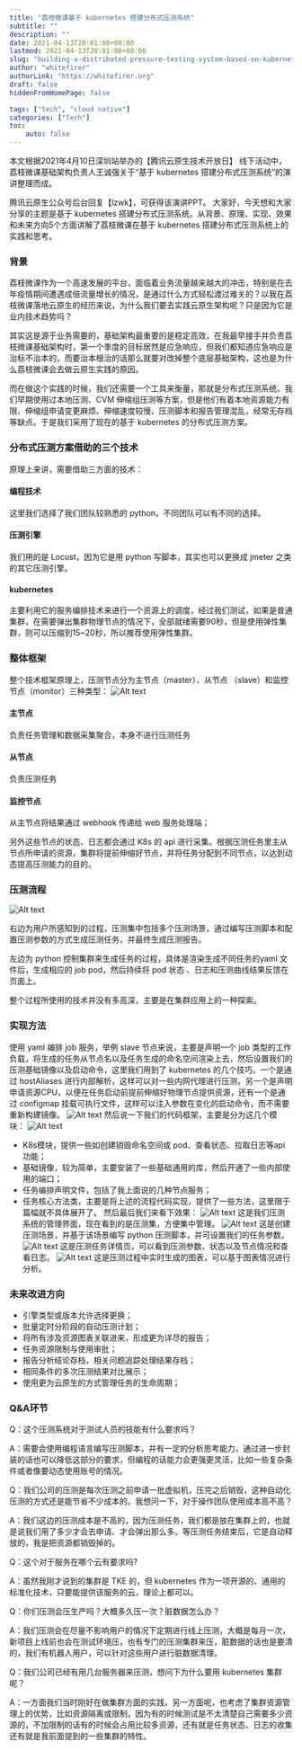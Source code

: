 ```yaml
---
title: "荔枝微课基于 kubernetes 搭建分布式压测系统"
subtitle: ""
description: ""
date: 2021-04-13T20:01:00+08:00
lastmod: 2021-04-13T20:01:00+08:00
slug: "building-a-distributed-pressure-testing-system-based-on-kubernetes"
author: "whitefirer"
authorLink: "https://whitefirer.org"
draft: false
hiddenFromHomePage: false

tags: ["tech", "cloud native"]
categories: ["Tech"]
toc:
    auto: false
---
```

本文根据2021年4月10日深圳站举办的【腾讯云原生技术开放日】 线下活动中，荔枝微课基础架构负责人王诚强关于“基于 kubernetes 搭建分布式压测系统”的演讲整理而成。

腾讯云原生公众号后台回复【lzwk】，可获得该演讲PPT。
大家好，今天想和大家分享的主题是基于 kubernetes 搭建分布式压测系统。从背景、原理、实现、效果和未来方向5个方面讲解了荔枝微课在基于 kubernetes 搭建分布式压测系统上的实践和思考。

### 背景
荔枝微课作为一个高速发展的平台，面临着业务流量越来越大的冲击，特别是在去年疫情期间遭遇成倍流量增长的情况，是通过什么方式轻松渡过难关的？以我在荔枝微课落地云原生的经历来说，为什么我们要去实践云原生架构呢？只是因为它是业内技术趋势吗？

其实这是源于业务需要的，基础架构最重要的是稳定高效，在我最早接手并负责荔枝微课基础架构时，第一个季度的目标居然是应急响应，但我们都知道应急响应是治标不治本的，而要治本根治的话那么就要对改掉整个底层基础架构，这也是为什么荔枝微课会去做云原生实践的原因。

而在做这个实践的时候，我们还需要一个工具来衡量，那就是分布式压测系统。我们早期使用过本地压测、CVM 伸缩组压测等方案，但是他们有着本地资源能力有限、伸缩组申请变更麻烦、伸缩速度较慢、压测脚本和报告管理混乱，经常无存档等缺点。于是我们采用了现在的基于 kubernetes 的分布式压测方案。

### 分布式压测方案借助的三个技术
原理上来讲，需要借助三方面的技术：

#### 编程技术
这里我们选择了我们团队较熟悉的 python，不同团队可以有不同的选择。

#### 压测引擎
我们用的是 Locust，因为它是用 python 写脚本，其实也可以更换成 jmeter 之类的其它压测引擎。

#### kubernetes
主要利用它的服务编排技术来进行一个资源上的调度，经过我们测试，如果是普通集群，在需要弹出集群物理节点的情况下，全部就绪需要90秒，但是使用弹性集群，则可以压缩到15~20秒，所以推荐使用弹性集群。

### 整体框架
整个技术框架原理上，压测节点分为主节点（master）、从节点 （slave）和监控节点（monitor）三种类型：
![Alt text](image.png)

#### 主节点
负责任务管理和数据采集聚合，本身不进行压测任务

#### 从节点
负责压测任务

#### 监控节点
从主节点将结果通过 webhook 传递给 web 服务处理端；

另外这些节点的状态、日志都会通过 K8s 的 api 进行采集。根据压测任务里主从节点所申请的资源，集群将提前伸缩好节点，并将任务分配到不同节点，以达到动态提高压测能力的目的。

### 压测流程
![Alt text](image-1.png)

右边为用户所感知到的过程，压测集中包括多个压测场景，通过编写压测脚本和配置压测参数的方式生成压测任务，并最终生成压测报告。

左边为 python 控制集群来生成任务的过程，具体是渲染生成不同任务的yaml 文件后，生成相应的 job pod，然后持续将 pod 状态 、日志和压测曲线结果反馈在页面上。

整个过程所使用的技术并没有多高深，主要是在集群应用上的一种探索。

### 实现方法
使用 yaml 编排 job 服务，举例 slave 节点来说，主要是声明一个 job 类型的工作负载，将生成的任务从节点名以及任务生成的命名空间渲染上去，然后设置我们的压测基础镜像以及启动命令，这里我们用到了 kubernetes 的几个技巧。一个是通过 hostAliases 进行内部解析，这样可以对一些内网代理进行压测，另一个是声明申请资源CPU，以便在任务启动前提前伸缩好物理节点提供资源，还有一个是通过 configmap 挂载可执行文件，这样可以注入参数在变化的启动命令，而不需要重新构建镜像。
![Alt text](image-2.png)
然后说一下我们的代码框架，主要是分为这几个模块：
![Alt text](image-3.png)
* K8s模块，提供一些如创建销毁命名空间或 pod、查看状态、拉取日志等api功能；
* 基础镜像，较为简单，主要安装了一些基础通用的库，然后开通了一些内部使用的端口；
* 任务编排声明文件，包括了我上面说的几种节点服务；
* 任务核心方法类，主要是将上述的流程代码实现，提供了一些方法，这里限于篇幅就不具体展开了。
然后最后我们来看下效果：
![Alt text](image-4.png)
这是我们压测系统的管理界面，现在看到的是压测集，方便集中管理。
![Alt text](image-5.png)
这是创建压测场景，并基于该场景编写 python 压测脚本，并可设置我们的任务参数。
![Alt text](image-6.png)
这是压测任务详情页，可以看到压测参数、状态以及节点情况和查看日志。
![Alt text](image-7.png)
这是压测过程中实时生成的图表，可以基于图表情况进行分析。

### 未来改进方向
* 引擎类型或版本允许选择更换；
* 批量定时分阶段的自动压测计划；
* 将所有涉及资源图表关联进来，形成更为详尽的报告；
* 任务资源限制与使用审批；
* 报告分析结论存档，相关问题追踪处理结果存档；
* 相同条件的多次压测结果对比展示；
* 使用更为云原生的方式管理任务的生命周期；

### Q&A环节
Q：这个压测系统对于测试人员的技能有什么要求吗？

A：需要会使用编程语言编写压测脚本，并有一定的分析思考能力，通过进一步封装的话也可以降低这部分的要求，但编程的话能力会更强更灵活，比如一些复杂条件或者像要动态使用账号的情况。

Q：我们公司的压测是每次压测之前申请一批虚拟机，压完之后销毁，这种自动化压测的方式还是能节省不少成本的。我想问一下，对于操作团队使用成本高不高？

A：我们这边的压测成本是不高的，因为压测任务，我们都是放在集群上的，也就是说我们用了多少才会去申请、才会弹出那么多。等压测任务结束后，它是自动释放的，我是把资源都销毁掉的。

Q：这个对于服务在哪个云有要求吗?

A：虽然我刚才说到的集群是 TKE 的，但 kubernetes 作为一项开源的、通用的标准化技术，只要能提供该服务的云，理论上都可以。

Q：你们压测会压生产吗？大概多久压一次？脏数据怎么办？

A：我们压测会在尽量不影响用户的情况下定期进行线上压测，大概是每月一次，新项目上线前也会在测试环境压，也有专门的压测集群来压，脏数据的话也是要清的，我们有机器人用户，可以针对这些用户进行脏数据清理。

Q：我们公司已经有用几台服务器来压测，想问下为什么要用 kubernetes 集群呢？

A：一方面我们当时刚好在做集群方面的实践，另一方面呢，也考虑了集群资源管理上的优势，比如资源隔离或限制，因为有的时候测试是不太清楚自己需要多少资源的，不加限制的话有的时候会占用比较多资源，还有就是任务状态、日志的收集还有就是我前面提到的一些集群的特性。

